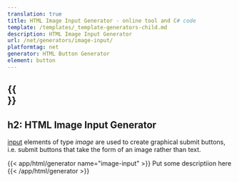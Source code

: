 ```yaml
---
translation: true
title: HTML Image Input Generator - online tool and C# code
template: /templates/_template-generators-child.md
description: HTML Image Input Generator
url: /net/generators/image-input/
platformtag: net
generator: HTML Button Generator
element: button
---
```


{{<section overview>}}
---
h2: HTML Image Input Generator
---

[input](https://html.spec.whatwg.org/multipage/input.html#the-input-element) elements of type *image* are used to create graphical submit buttons, i.e. submit buttons that take the form of an image rather than text.

{{< app/html/generator name="image-input" >}}
Put some descriptiion here
{{< /app/html/generator >}}
